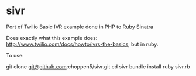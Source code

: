 sivr
====

Port of Twilio Basic IVR example done in PHP to Ruby Sinatra

Does exactly what this example does: http://www.twilio.com/docs/howto/ivrs-the-basics, but in ruby.

To use:

git clone git@github.com:choppen5/sivr.git
cd sivr
bundle install
ruby sivr.rb

